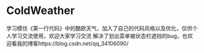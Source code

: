 # ColdWeather
学习模仿《第一行代码》中的酷欧天气，加入了自己的代码风格以及优化，仅供个人学习交流使用，欢迎大家学习交流
解决了划出菜单被状态栏遮挡的bug，也欢迎看我的博客https://blog.csdn.net/qq_34106090/
